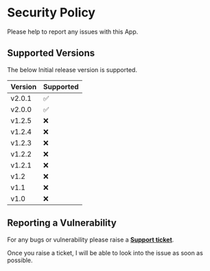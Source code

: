 # Security Policy

Please help to report any issues with this App.

## Supported Versions

The below Initial release version is supported.

| Version | Supported          |
| ------- | ------------------ |
| v2.0.1    | :white_check_mark: |
| v2.0.0    | :white_check_mark: |
| v1.2.5    | :x: |
| v1.2.4    | :x: |
| v1.2.3    | :x: |
| v1.2.2    | :x: |
| v1.2.1    | :x: |
| v1.2    | :x: |
| v1.1    | :x: |
| v1.0    | :x: |



## Reporting a Vulnerability

For any bugs or vulnerability please raise a **[Support ticket](https://elfapp.website/support)**.

Once you raise a ticket, I will be able to look into the issue as soon as possible.
